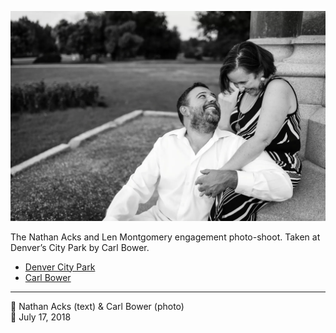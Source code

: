 ![Nathan and Len sitting at the base of a monument in City Park](assets/2018-07-17-set-3-denver-city-park-08.webp)

The Nathan Acks and Len Montgomery engagement photo-shoot. Taken at Denver’s City Park by Carl Bower.

* [Denver City Park](https://www.denver.org/listing/city-park/6822/)
* [Carl Bower](https://carlbowerphotos.com)

- - - -

<span aria-hidden="true">👥</span> Nathan Acks (text) & Carl Bower (photo)  
<span aria-hidden="true">📅</span> July 17, 2018
